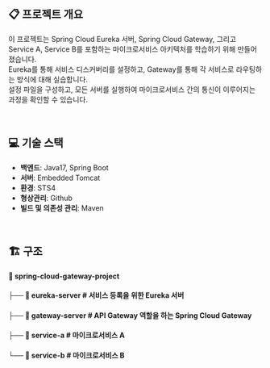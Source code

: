 

## 📋 프로젝트 개요
이 프로젝트는 Spring Cloud Eureka 서버, Spring Cloud Gateway, 그리고 Service A, Service B를 포함하는 마이크로서비스 아키텍처를 학습하기 위해 만들어졌습니다. <br>
Eureka를 통해 서비스 디스커버리를 설정하고, Gateway를 통해 각 서비스로 라우팅하는 방식에 대해 실습합니다. <br>
설정 파일을 구성하고, 모든 서버를 실행하여 마이크로서비스 간의 통신이 이루어지는 과정을 확인할 수 있습니다. <br>

<br>

## 💻 기술 스택
- **백엔드**: Java17, Spring Boot
- **서버**: Embedded Tomcat
- **환경**: STS4
- **형상관리**: Github
- **빌드 및 의존성 관리**: Maven
<br>

## 🏗 구조
#### 📂 spring-cloud-gateway-project <br>
#### ├── 📂 eureka-server      # 서비스 등록을 위한 Eureka 서버 <br>
#### ├── 📂 gateway-server     # API Gateway 역할을 하는 Spring Cloud Gateway <br>
#### ├── 📂 service-a          # 마이크로서비스 A <br>
#### └── 📂 service-b          # 마이크로서비스 B <br>
